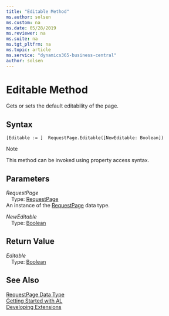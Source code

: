 ```yaml
---
title: "Editable Method"
ms.author: solsen
ms.custom: na
ms.date: 05/28/2019
ms.reviewer: na
ms.suite: na
ms.tgt_pltfrm: na
ms.topic: article
ms.service: "dynamics365-business-central"
author: solsen
---
```

[//]: # (START>DO_NOT_EDIT)
[//]: # (IMPORTANT:Do not edit any of the content between here and the END>DO_NOT_EDIT.)
[//]: # (Any modifications should be made in the .xml files in the ModernDev repo.)
# Editable Method
Gets or sets the default editability of the page.


## Syntax
```
[Editable := ]  RequestPage.Editable([NewEditable: Boolean])
```
> [!NOTE]  
> This method can be invoked using property access syntax.  
## Parameters
*RequestPage*  
&emsp;Type: [RequestPage](requestpage-data-type.md)  
An instance of the [RequestPage](requestpage-data-type.md) data type.  

*NewEditable*  
&emsp;Type: [Boolean](../boolean/boolean-data-type.md)  
  


## Return Value
*Editable*  
&emsp;Type: [Boolean](../boolean/boolean-data-type.md)  
  


[//]: # (IMPORTANT: END>DO_NOT_EDIT)
## See Also
[RequestPage Data Type](requestpage-data-type.md)  
[Getting Started with AL](../../devenv-get-started.md)  
[Developing Extensions](../../devenv-dev-overview.md)